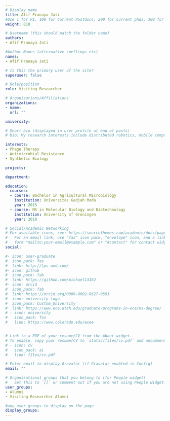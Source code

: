 ```yaml
---
# Display name
title: Afif Pranaya Jati
#Use 1 for PI, 100 for Current Postdocs, 200 for current phds, 300 for current masters, 400 for current undergrads, 800 for alum postdocs, 810 for alum phds, 820 for alum masters, and 830 for alum undergrads, 900 for tools, 1000 for projects
weight: 810

# Username (this should match the folder name)
authors:
- Afif-Pranaya-Jati

#Author Names (alternative spellings etc)
names:
- Afif Pranaya Jati

# Is this the primary user of the site?
superuser: false

# Role/position
role: Visiting Researcher

# Organizations/Affiliations
organizations:
- name: 
  url: ""

university:

# Short bio (displayed in user profile at end of posts)
# bio: My research interests include distributed robotics, mobile computing and programmable matter.

interests:
- Phage Therapy
- Antimicrobial Resistance
- Synthetic Biology

projects:

department:

education:
  courses:
  - course: Bachelor in Agricultural Microbiology
    institution: Universitas Gadjah Mada
    year: 2015
  - course: MS in Molecular Biology and Biotechnology
    institution: University of Groningen
    year: 2018

# Social/Academic Networking
# For available icons, see: https://sourcethemes.com/academic/docs/page-builder/#icons
#   For an email link, use "fas" icon pack, "envelope" icon, and a link in the
#   form "mailto:your-email@example.com" or "#contact" for contact widget.
social:

#- icon: user-graduate
#  icon_pack: fas
#  link: http://lps-umd.com/
#- icon: github
#  icon_pack: fab
#  link: https://github.com/michael13162
#- icon: orcid
#  icon_pack: fab
#  link: https://orcid.org/0000-0002-8627-0591
#- icon: university-logo
#  icon_pack: Custom_University
#  link: https://www.ece.utah.edu/graduate-programs-in-ece/ms-degree/
# - icon: university
#   icon_pack: fas
#   link: https://www.colorado.edu/ecee


# Link to a PDF of your resume/CV from the About widget.
# To enable, copy your resume/CV to `static/files/cv.pdf` and uncomment the lines below.
# - icon: cv
#   icon_pack: ai
#   link: files/cv.pdf

# Enter email to display Gravatar (if Gravatar enabled in Config)
email: ""

# Organizational groups that you belong to (for People widget)
#   Set this to `[]` or comment out if you are not using People widget.
user_groups:
- Alumni
- Visiting Researcher Alumni

#any user groups to display on the page
display_groups:
---
```

